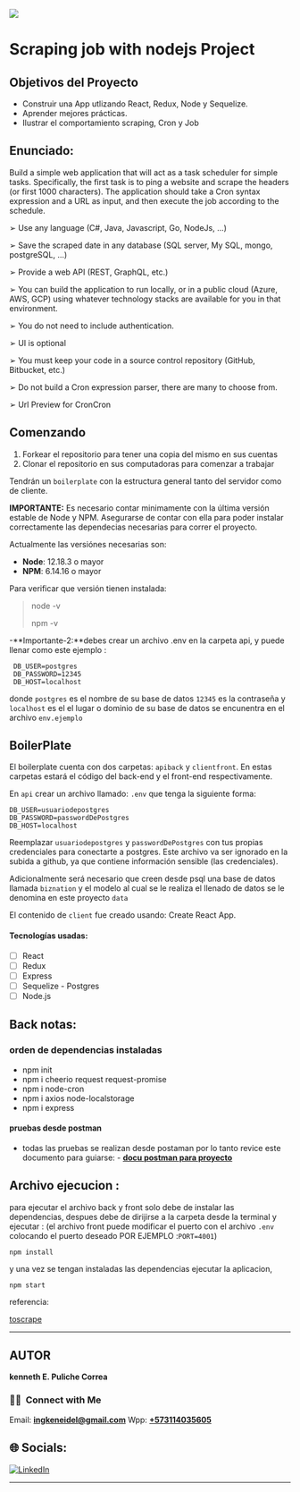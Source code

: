 <p align='left'>
    <img src='https://raw.githubusercontent.com/kenpulicorre/countries_proyect/main/client/src/images/bandera.gif' </img>
</p>

# Scraping job with nodejs Project

## Objetivos del Proyecto

- Construir una App utlizando React, Redux, Node y Sequelize.
- Aprender mejores prácticas.
- Ilustrar el comportamiento scraping, Cron y Job

## Enunciado:

Build a simple web application that will act as a task scheduler for simple tasks.
Specifically, the first task is to ping a website and scrape the headers (or first 1000
characters). The application should take a Cron syntax expression and a URL as
input, and then execute the job according to the schedule.

➢ Use any language (C#, Java, Javascript, Go, NodeJs, ...)

➢ Save the scraped date in any database (SQL server, My SQL, mongo,
postgreSQL, ...)

➢ Provide a web API (REST, GraphQL, etc.)

➢ You can build the application to run locally, or in a public cloud (Azure, AWS,
GCP) using whatever technology stacks are available for you in that
environment.

➢ You do not need to include authentication.

➢ UI is optional

➢ You must keep your code in a source control repository (GitHub, Bitbucket,
etc.)

➢ Do not build a Cron expression parser, there are many to choose from.

➢ Url Preview for CronCron

## Comenzando

1.  Forkear el repositorio para tener una copia del mismo en sus cuentas
2.  Clonar el repositorio en sus computadoras para comenzar a trabajar

Tendrán un `boilerplate` con la estructura general tanto del servidor como de cliente.

**IMPORTANTE:** Es necesario contar minimamente con la última versión estable de Node y NPM. Asegurarse de contar con ella para poder instalar correctamente las dependecias necesarias para correr el proyecto.

Actualmente las versiónes necesarias son:

- **Node**: 12.18.3 o mayor
- **NPM**: 6.14.16 o mayor

Para verificar que versión tienen instalada:

> node -v
>
> npm -v

-**Importante-2:**debes crear un archivo .env en la carpeta api,
y puede llenar como este ejemplo :

     DB_USER=postgres
     DB_PASSWORD=12345
     DB_HOST=localhost

donde `postgres` es el nombre de su base de datos `12345` es la contraseña y `localhost` es el el lugar o dominio de su base de datos se encunentra en el archivo `env.ejemplo`

## BoilerPlate

El boilerplate cuenta con dos carpetas: `apiback` y `clientfront`. En estas carpetas estará el código del back-end y el front-end respectivamente.

En `api` crear un archivo llamado: `.env` que tenga la siguiente forma:

```
DB_USER=usuariodepostgres
DB_PASSWORD=passwordDePostgres
DB_HOST=localhost
```

Reemplazar `usuariodepostgres` y `passwordDePostgres` con tus propias credenciales para conectarte a postgres. Este archivo va ser ignorado en la subida a github, ya que contiene información sensible (las credenciales).

Adicionalmente será necesario que creen desde psql una base de datos llamada `biznation` y el modelo al cual se le realiza el llenado de datos se le denomina en este proyecto `data`

El contenido de `client` fue creado usando: Create React App.

#### Tecnologías usadas:

- [ ] React
- [ ] Redux
- [ ] Express
- [ ] Sequelize - Postgres
- [ ] Node.js

## Back notas:

### orden de dependencias instaladas

- npm init
- npm i cheerio request request-promise
- npm i node-cron
- npm i axios node-localstorage
- npm i express

#### pruebas desde postman

- todas las pruebas se realizan desde postaman por lo tanto revice este documento para guiarse: - [**docu postman para proyecto**](https://documenter.getpostman.com/view/19592464/UzR1K2oL)

## Archivo ejecucion :

para ejecutar el archivo back y front solo debe de instalar las dependencias, despues debe de dirijirse a la carpeta desde la terminal y ejecutar : (el archivo front puede modificar el puerto con el archivo `.env` colocando el puerto deseado POR EJEMPLO :`PORT=4001`)

```
npm install
```

y una vez se tengan instaladas las dependencias ejecutar la aplicacion,

```
npm start
```

referencia:

[ toscrape](https://quotes.toscrape.com/)

---

## **AUTOR**

**kenneth E. Puliche Correa**

### <h3> 🤝🏻 &nbsp;Connect with Me </h3>

Email: **ingkeneidel@gmail.com**
Wpp: **<a href="https://wa.link/0l2haf"> +573114035605 </a>**

## 🌐 Socials:

[![LinkedIn](https://img.shields.io/badge/LinkedIn-%230077B5.svg?logo=linkedin&logoColor=white)](https://www.linkedin.com/in/kenneth-puliche-correa-813311225/)
</br>

---
